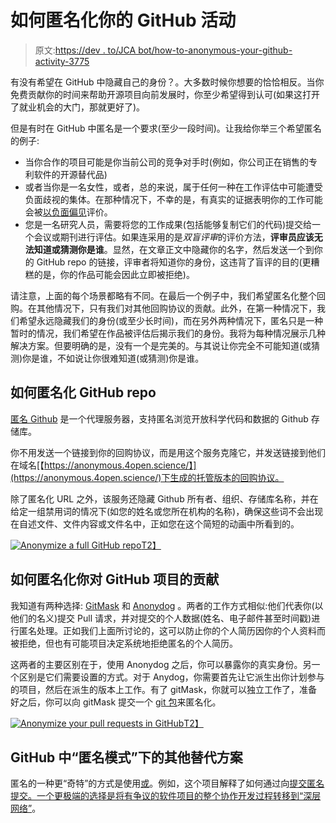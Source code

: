 # 如何匿名化你的 GitHub 活动

> 原文:[https://dev . to/JCA bot/how-to-anonymous-your-github-activity-3775](https://dev.to/jcabot/how-to-anonymize-your-github-activity-3775)

有没有希望在 GitHub 中隐藏自己的身份？。大多数时候你想要的恰恰相反。当你免费贡献你的时间来帮助开源项目向前发展时，你至少希望得到认可(如果这打开了就业机会的大门，那就更好了)。

但是有时在 GitHub 中匿名是一个要求(至少一段时间)。让我给你举三个希望匿名的例子:

*   当你合作的项目可能是你当前公司的竞争对手时(例如，你公司正在销售的专利软件的开源替代品)
*   或者当你是一名女性，或者，总的来说，属于任何一种在工作评估中可能遭受负面歧视的集体。在那种情况下，不幸的是，有真实的证据表明你的工作可能会被[以负面偏见](https://www.theguardian.com/technology/2016/feb/12/women-considered-better-coders-hide-gender-github)评价。
*   您是一名研究人员，需要将您的工作成果(包括能够复制它们的代码)提交给一个会议或期刊进行评估。如果连采用的是*双盲评审*的评价方法，**评审员应该无法知道或猜测你是谁**。显然，在文章正文中隐藏你的名字，然后发送一个到你的 GitHub repo 的链接，评审者将知道你的身份，这违背了盲评的目的(更糟糕的是，你的作品可能会因此立即被拒绝)。

请注意，上面的每个场景都略有不同。在最后一个例子中，我们希望匿名化整个回购。在其他情况下，只有我们对其他回购协议的贡献。此外，在第一种情况下，我们希望永远隐藏我们的身份(或至少长时间)，而在另外两种情况下，匿名只是一种暂时的情况，我们希望在作品被评估后揭示我们的身份。我将为每种情况展示几种解决方案。但要明确的是，没有一个是完美的。与其说让你完全不可能知道(或猜测)你是谁，不如说让你很难知道(或猜测)你是谁。

## 如何匿名化 GitHub repo

[匿名 Github](https://github.com/tdurieux/anonymous_github/) 是一个代理服务器，支持匿名浏览开放科学代码和数据的 Github 存储库。

你不用发送一个链接到你的回购协议，而是用这个服务克隆它，并发送链接到他们在域名[【https://anonymous.4open.science/】](https://anonymous.4open.science/)下生成的托管版本的回购协议。

除了匿名化 URL 之外，该服务还隐藏 Github 所有者、组织、存储库名称，并在给定一组禁用词的情况下(如您的姓名或您所在机构的名称)，确保这些词不会出现在自述文件、文件内容或文件名中，正如您在这个简短的动画中所看到的。

[![Anonymize a full GitHub repo](../Images/35fe752acc6953256a46b544777de736.png)T2】](http://livablesoftware.com/wp-content/uploads/2017/11/anonymousgithub.gif)

## 如何匿名化你对 GitHub 项目的贡献

我知道有两种选择: [GitMask](https://www.gitmask.com/) 和 [Anonydog](https://github.com/anonydog/anonydog) 。两者的工作方式相似:他们代表你(以他们的名义)提交 Pull 请求，并对提交的个人数据(姓名、电子邮件甚至时间戳)进行匿名处理。正如我们上面所讨论的，这可以防止你的个人简历因你的个人资料而被拒绝，但也有可能项目决定系统地拒绝匿名的个人简历。

这两者的主要区别在于，使用 Anonydog 之后，你可以暴露你的真实身份。另一个区别是它们需要设置的方式。对于 Anydog，你需要首先让它派生出你计划参与的项目，然后在派生的版本上工作。有了 gitMask，你就可以独立工作了，准备好之后，你可以向 gitMask 提交一个 [git 包](https://git-scm.com/docs/git-bundle)来匿名化。

[![Anonymize your pull requests in GitHub](../Images/085625ed812afa75cf9014c3e55c37fb.png)T2】](http://livablesoftware.com/wp-content/uploads/2017/11/anonydog.png)

## GitHub 中“匿名模式”下的其他替代方案

匿名的一种更“奇特”的方式是使用[或](https://www.torproject.org/projects/torbrowser.html.en)。例如，这个项目解释了如何通过向[提交匿名提交。一个更极端的选择是](https://github.com/chr15m/gitnonymous)[将有争议的软件项目的整个协作开发过程转移到“深层网络”](https://motherboard.vice.com/en_us/article/mg7aea/theres-a-dark-web-github-for-controversial-code)。
